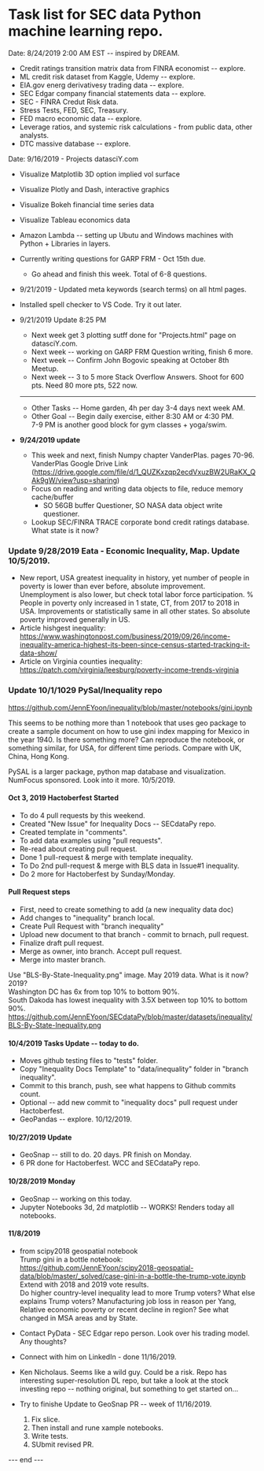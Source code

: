 #  Task list for SEC data Python machine learning repo.

Date:  8/24/2019  2:00 AM EST -- inspired by DREAM.    

 * Credit ratings transition matrix data from FINRA economist -- explore.
 * ML credit risk dataset from Kaggle, Udemy -- explore.
 * EIA.gov energ derivativesy trading data -- explore.
 * SEC Edgar company financial statements data -- explore.
 * SEC - FINRA Credut Risk data.
 * Stress Tests, FED, SEC, Treasury.
 * FED macro economic data -- explore.
 * Leverage ratios, and systemic risk calculations - from public data, other analysts.
 * DTC massive database -- explore.  
 
Date:  9/16/2019 - Projects datasciY.com  

 * Visualize Matplotlib 3D option implied vol surface  
 * Visualize Plotly and Dash, interactive graphics
 * Visualize Bokeh financial time series data
 * Visualize Tableau economics data
 
 * Amazon Lambda -- setting up Ubutu and Windows machines with Python + Libraries in layers.  
 * Currently writing questions for GARP FRM - Oct 15th due.
   * Go ahead and finish this week. Total of 6-8 questions.
  
 * 9/21/2019 - Updated meta keywords (search terms) on all html pages.  
 * Installed spell checker to VS Code.  Try it out later.  
 
 * 9/21/2019 Update 8:25 PM   
    * Next week get 3 plotting sutff done for "Projects.html" page on datasciY.com.  
    * Next week -- working on GARP FRM Question writing, finish 6 more.
    * Next week -- Confirm John Bogovic speaking at October 8th Meetup.  
    * Next week -- 3 to 5 more Stack Overflow Answers.  Shoot for 600 pts. Need 80 more pts, 522 now.  
 
    -------------------
    * Other Tasks -- Home garden, 4h per day 3-4 days next week AM.  
    * Other Goal -- Begin daily exercise, either 8:30 AM or 4:30 PM.  
                    7-9 PM is another good block for gym classes + yoga/swim.  

 * **9/24/2019 update** 
    * This week and next, finish Numpy chapter VanderPlas. pages 70-96.   
      VanderPlas Google Drive Link (https://drive.google.com/file/d/1_QUZKxzqp2ecdVxuzBW2URaKX_QAk9gW/view?usp=sharing)
    * Focus on reading and writing data objects to file, reduce memory cache/buffer 
      - SO 56GB buffer Questioner, SO NASA data object write questioner. 
    * Lookup SEC/FINRA TRACE corporate bond credit ratings database.  What state is it now?

### Update 9/28/2019  Eata - Economic Inequality, Map.  Update 10/5/2019.  

 * New report, USA greatest inequality in history, yet number of people in poverty is lower than ever before, absolute improvement.  Unemployment is also lower, but check total labor force participation.  % People in poverty only increased in 1 state, CT, from 2017 to 2018 in USA.  Improvements or statistically same in all other states.  So absolute poverty improved generally in US.  
  * Article hishgest inequality:  https://www.washingtonpost.com/business/2019/09/26/income-inequality-america-highest-its-been-since-census-started-tracking-it-data-show/  
   * Article on Virginia counties inequality:  https://patch.com/virginia/leesburg/poverty-income-trends-virginia  

### Update 10/1/1029  PySal/Inequality repo  

https://github.com/JennEYoon/inequality/blob/master/notebooks/gini.ipynb  

This seems to be nothing more than 1 notebook that uses geo package to create a sample document on how to use gini index mapping for Mexico in the year 1940.  Is there something more?  Can reproduce the notebook, or something similar, for USA, for different time periods.  Compare with UK, China, Hong Kong.  

PySAL is a larger package, python map database and visualization.  NumFocus sponsored.  Look into it more. 10/5/2019.  

#### Oct 3, 2019 Hactoberfest Started  

  * To do 4 pull requests by this weekend.  
  * Created "New Issue" for Inequality Docs -- SECdataPy repo.  
  * Created template in "comments".
  * To add data examples using "pull requests".
  * Re-read about creating pull request.
  * Done 1 pull-request & merge with template inequality.
  * To Do 2nd pull-request & merge with BLS data in Issue#1 inequality.  
  * Do 2 more for Hactoberfest by Sunday/Monday.  
  
#### Pull Request steps  

 * First, need to create something to add (a new inequality data doc)
 * Add changes to "inequality" branch local.
 * Create Pull Request with "branch inequality"
 * Upload new document to that branch - commit to brnach, pull request.  
 * Finalize draft pull request.  
 * Merge as owner, into branch.  Accept pull request.
 * Merge into master branch.  
 
Use "BLS-By-State-Inequality.png" image.  May 2019 data.  What is it now? 2019?  
Washington DC has 6x from top 10% to bottom 90%.  
South Dakoda has lowest inequality with 3.5X between top 10% to bottom 90%.  
https://github.com/JennEYoon/SECdataPy/blob/master/datasets/inequality/BLS-By-State-Inequality.png  


#### 10/4/2019 Tasks Update -- today to do.  

 * Moves github testing files to "tests" folder.  
 * Copy "Inequality Docs Template" to "data/inequality" folder in "branch inequality".
 * Commit to this branch, push, see what happens to Github commits count.
 * Optional -- add new commit to "inequality docs" pull request under Hactoberfest.
 * GeoPandas -- explore.  10/12/2019. 
 
#### 10/27/2019 Update  

 * GeoSnap -- still to do. 20 days.  PR finish on Monday.  
 * 6 PR done for Hactoberfest.  WCC and SECdataPy repo.  
 
#### 10/28/2019 Monday  

 * GeoSnap -- working on this today.  
 * Jupyter Notebooks 3d, 2d matplotlib -- WORKS! Renders today all notebooks.  
 
 
#### 11/8/2019  

 * from scipy2018 geospatial notebook  
   Trump gini in a bottle notebook: https://github.com/JennEYoon/scipy2018-geospatial-data/blob/master/_solved/case-gini-in-a-bottle-the-trump-vote.ipynb  
   Extend with 2018 and 2019 vote results.  
   Do higher country-level inequality lead to more Trump voters? 
   What else explains Trump voters?  Manufacturing job loss in reason per Yang, Relative economic poverty or recent decline in region?  See what changed in MSA areas and by State.  

 * Contact PyData - SEC Edgar repo person.  Look over his trading model.  Any thoughts?  
 * Connect with him on LinkedIn - done 11/16/2019.  
 * Ken Nicholaus.  Seems like a wild guy. Could be a risk.  Repo has interesting super-resolution DL repo, but take a look at the stock investing repo -- nothing original, but something to get started on...
 
 * Try to finishe Update to GeoSnap PR -- week of 11/16/2019.  
   1. Fix slice.  
   2. Then install and rune xample notebooks.  
   3. Write tests. 
   4. SUbmit revised PR.
   
--- end ---  
